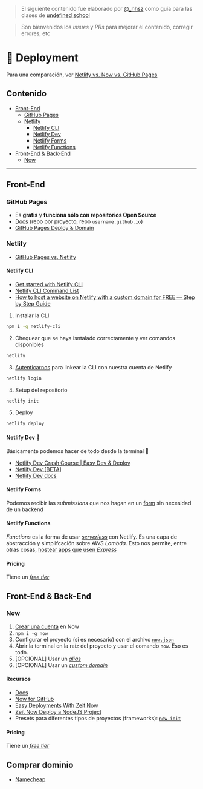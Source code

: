 > El siguiente contenido fue elaborado por [@_nhsz](https://twitter.com/_nhsz) como guía para las clases de [undefined school](https://twitter.com/undefinedSchool)

> Son bienvenidos los _issues_ y _PRs_ para mejorar el contenido, corregir errores, etc

# :rocket: Deployment

Para una comparación, ver [Netlify vs. Now vs. GitHub Pages](https://medium.com/liferaydesign/netlify-vs-zeit-vs-github-pages-5f609dd6912b)

## Contenido

- [Front-End](#front-end)
  * [GitHub Pages](#github-pages)
  * [Netlify](#netlify)
    + [Netlify CLI](#netlify-cli)
    + [Netlify Dev](#netlify-dev-rocket)
    + [Netlify Forms](#netlify-forms)
    + [Netlify Functions](#netlify-functions)
- [Front-End & Back-End](#front-end--back-end)
  * [Now](#now)

---

## Front-End

### GitHub Pages

- Es **gratis** y **funciona sólo con repositorios Open Source**
- [Docs](https://pages.github.com/) (repo por proyecto, repo `username.github.io`)
- [GitHub Pages Deploy & Domain](https://www.youtube.com/watch?v=SKXkC4SqtRk)

### Netlify

- [GitHub Pages vs. Netlify](https://www.netlify.com/github-pages-vs-netlify/)

#### Netlify CLI

- [Get started with Netlify CLI](https://docs.netlify.com/cli/get-started/)
- [Netlify CLI Command List](https://cli.netlify.com/#netlify-cli-command-list)
- [How to host a website on Netlify with a custom domain for FREE — Step by Step Guide](https://levelup.gitconnected.com/how-to-host-domain-to-netlify-site-for-free-step-by-step-guide-45d0c2102db3)

1. Instalar la CLI

```bash
npm i -g netlify-cli
```

2. Chequear que se haya isntalado correctamente y ver comandos disponibles

```bash
netlify
```

3. [Autenticarnos](https://docs.netlify.com/cli/get-started/#authentication) para linkear la CLI con nuestra cuenta de Netlify

```bash
netlify login
```

4. Setup del repositorio

```bash
netlify init
```

5. Deploy

```bash
netlify deploy
```

#### Netlify Dev :rocket:

Básicamente podemos hacer de todo desde la terminal 🤘

- [Netlify Dev Crash Course | Easy Dev & Deploy](https://www.youtube.com/watch?v=FMhVXOA54x8)
- [Netlify Dev [BETA]](https://www.netlify.com/products/dev/)
- [Netlify Dev docs](https://github.com/netlify/cli/blob/master/docs/netlify-dev.md)

#### Netlify Forms

Podemos recibir las _submissions_ que nos hagan en un [form](https://docs.netlify.com/forms/setup/) sin necesidad de un backend

#### Netlify Functions

_Functions_ es la forma de usar [_serverless_](https://www.netlify.com/products/functions/) con Netlify. Es una capa de abstracción y simplifcación sobre _AWS Lambda_. Esto nos permite, entre otras cosas, [hostear apps que usen _Express_](https://www.netlify.com/blog/2018/09/13/how-to-run-express.js-apps-with-netlify-functions/)

#### Pricing 

Tiene un [_free tier_](https://www.netlify.com/pricing/)

## Front-End & Back-End

### Now

1. [Crear una cuenta](https://zeit.co/signup) en Now
2. `npm i -g now`
3. Configurar el proyecto (si es necesario) con el archivo [`now.json`](https://zeit.co/docs/configuration/)
4. Abrir la terminal en la raíz del proyecto y usar el comando `now`. Eso es todo.
5. [OPCIONAL] Usar un [_alias_](https://zeit.co/blog/automatic-aliasing)
6. [OPCIONAL] Usar un [_custom domain_](https://zeit.co/docs/v2/custom-domains/)

#### Recursos

- [Docs](https://zeit.co/docs)
- [Now for GitHub](https://zeit.co/github)
- [Easy Deployments With Zeit Now](https://www.youtube.com/watch?v=OF9UkxDOSII)
- [Zeit Now Deploy a NodeJS Project](https://www.youtube.com/watch?v=1Bfb8pSvoQo)
- Presets para diferentes tipos de proyectos (frameworks): [`now init`](https://zeit.co/blog/now-init)

#### Pricing

Tiene un [_free tier_](https://zeit.co/pricing)

## Comprar dominio

- [Namecheap](https://namecheap.com)
